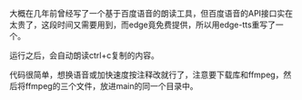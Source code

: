 大概在几年前曾经写了一个基于百度语音的朗读工具，但百度语音的API接口实在太贵了，这段时间又需要用到，而edge竟免费提供，所以用edge-tts重写了一个。

运行之后，会自动朗读ctrl+c复制的内容。

代码很简单，想换语音或加快速度按注释改就行了，注意要下载库和ffmpeg，然后将ffmpeg的三个文件，放进main的同一个目录中。
